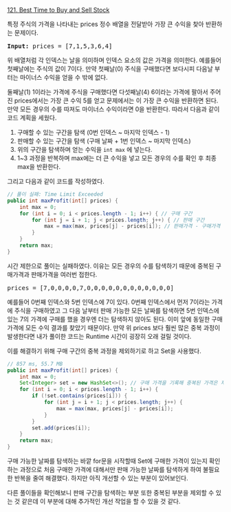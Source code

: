 [121. Best Time to Buy and Sell Stock](https://leetcode.com/problems/best-time-to-buy-and-sell-stock/)

특정 주식의 가격을 나타내는 prices 정수 배열을 전달받아 가장 큰 수익을 찾아 반환하는 문제이다.

<pre><strong>Input:</strong> prices = [7,1,5,3,6,4]
</pre>

위 배열처럼 각 인덱스는 날을 의미하며 인덱스 요소의 값은 가격을 의미한다. 예를들어 첫째날에는 주식의 값이 7이다. 만약 첫째날(0) 주식을 구매했다면 보다시피 다음날 부터는 마이너스 수익을 얻을 수 밖에 없다.

둘째날(1) 1이라는 가격에 주식을 구매했다면 다섯째날(4) 6이라는 가격에 팔아서 주어진 prices에서는 가장 큰 수익 5를 얻고 문제에서는 이 가장 큰 수익을 반환하면 된다. 만약 모든 경우의 수를 따져도 마이너스 수익이라면 0을 반환한다. 따라서 다음과 같이 코드 계획을 세웠다.

1. 구매할 수 있는 구간을 탐색 (0번 인덱스 ~ 마지막 인덱스 - 1)
2. 판매할 수 있는 구간을 탐색 (구매 날짜 + 1번 인덱스 ~ 마지막 인덱스)
3. 위의 구간을 탐색하며 얻는 수익을 `int max` 에 넣는다.
4. 1~3 과정을 반복하며 max에는 더 큰 수익을 넣고 모든 경우의 수를 확인 후 최종 max을 반환한다.

그리고 다음과 같이 코드를 작성하였다.

```java
// 풀이 실패: Time Limit Exceeded
public int maxProfit(int[] prices) {
    int max = 0;
    for (int i = 0; i < prices.length - 1; i++) { // 구매 구간
        for (int j = i + 1; j < prices.length; j++) { // 판매 구간
            max = max(max, prices[j] - prices[i]); // 판매가격 - 구매가격
        }
    }
    return max;
}
```

시간 제한으로 풀이는 실패하였다. 이유는 모든 경우의 수를 탐색하기 때문에 중복된 구매가격과 판매가격을 여러번 접한다.

<pre>prices = [7,0,0,0,0,7,0,0,0,0,0,0,0,0,0,0,0,0]
</pre>

예를들어 0번째 인덱스와 5번 인덱스에 7이 있다. 0번째 인덱스에서 먼저 7이라는 가격에 주식을 구매하였고 그 다음 날부터 판매 가능한 모든 날짜를 탐색하면 5번 인덱스에 있는 7의 가격에 구매를 했을 경우엔 더는 탐색하지 않아도 된다. 이미 앞에 동일한 구매 가격에 모든 수익 결과를 찾았기 때문이다. 만약 위 prices 보다 훨씬 많은 중복 과정이 발생한다면 내가 풀이한 코드는 Runtime 시간이 굉장히 오래 걸릴 것이다.

이를 해결하기 위해 구매 구간의 중복 과정을 제외하기로 하고 Set을 사용했다.

```java
// 857 ms, 55.7 MB
public int maxProfit(int[] prices) {
    int max = 0;
    Set<Integer> set = new HashSet<>(); // 구매 가격을 기록해 중복된 가격은 재탐색을 하지 않기 위한 용도
    for (int i = 0; i < prices.length - 1; i++) {
        if (!set.contains(prices[i])) {
            for (int j = i + 1; j < prices.length; j++) {
                max = max(max, prices[j] - prices[i]);
            }
        }
        set.add(prices[i]);
    }
    return max;
}
```

구매 가능한 날짜를 탐색하는 바깥 for문을 시작할때 Set에 구매한 가격이 있는지 확인하는 과정으로 처음 구매한 가격에 대해서만 판매 가능한 날짜를 탐색하게 하여 불필요한 반복을 줄여 해결했다. 하지만 아직 개선할 수 있는 부분이 있어보인다.

다른 풀이들을 확인해보니 판매 구간을 탐색하는 부분 또한 중복된 부분을 제외할 수 있는 것 같은데 이 부분에 대해 추가적인 개선 작업을 할 수 있을 것 같다.

